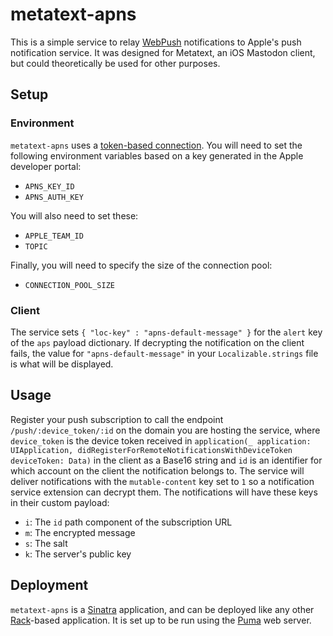 # metatext-apns

This is a simple service to relay [WebPush](https://tools.ietf.org/html/rfc8030) notifications to Apple's push notification service. It was designed for Metatext, an iOS Mastodon client, but could theoretically be used for other purposes.

## Setup

### Environment

`metatext-apns` uses a [token-based connection](https://developer.apple.com/documentation/usernotifications/setting_up_a_remote_notification_server/establishing_a_token-based_connection_to_apns). You will need to set the following environment variables based on a key generated in the Apple developer portal:

* `APNS_KEY_ID`
* `APNS_AUTH_KEY`

You will also need to set these:

* `APPLE_TEAM_ID`
* `TOPIC`

Finally, you will need to specify the size of the connection pool:

* `CONNECTION_POOL_SIZE`

### Client

The service sets `{ "loc-key" : "apns-default-message" }` for the `alert` key of the `aps` payload dictionary. If decrypting the notification on the client fails, the value for `"apns-default-message"` in your `Localizable.strings` file is what will be displayed.

## Usage

Register your push subscription to call the endpoint `/push/:device_token/:id` on the domain you are hosting the service, where `device_token` is the device token received in `application(_ application: UIApplication, didRegisterForRemoteNotificationsWithDeviceToken deviceToken: Data)` in the client as a Base16 string and `id` is an identifier for which account on the client the notification belongs to. The service will deliver notifications with the `mutable-content` key set to `1` so a notification service extension can decrypt them. The notifications will have these keys in their custom payload:

* `i`: The `id` path component of the subscription URL
* `m`: The encrypted message
* `s`: The salt
* `k`: The server's public key

## Deployment

`metatext-apns` is a [Sinatra](http://sinatrarb.com) application, and can be deployed like any other [Rack](https://github.com/rack/rack)-based application. It is set up to be run using the [Puma](https://puma.io) web server.
